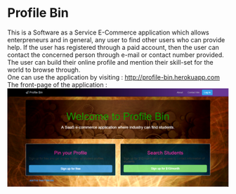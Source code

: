 # Profile Bin
This is a Software as a Service E-Commerce application which allows enterpreneurs and in general, any user to find other users who can provide help. If the user has registered through a paid account, then the user can contact the concerned person through e-mail or contact number provided. The user can build their online profile and mention their skill-set for the world to browse through.<br>
One can use the application by visiting : http://profile-bin.herokuapp.com <br>
The front-page of the application :<br>
![alt text](Preview/preview.png " Profile Bin")<br>
